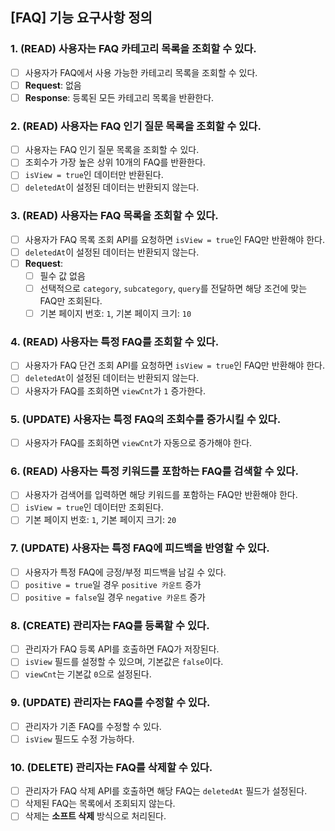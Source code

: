 ﻿## **[FAQ] 기능 요구사항 정의**

### **1. (READ) 사용자는 FAQ 카테고리 목록을 조회할 수 있다.**

- [ ] 사용자가 FAQ에서 사용 가능한 카테고리 목록을 조회할 수 있다.
- [ ] **Request**: 없음
- [ ] **Response**: 등록된 모든 카테고리 목록을 반환한다.

### **2. (READ) 사용자는 FAQ 인기 질문 목록을 조회할 수 있다.**

- [ ] 사용자는 FAQ 인기 질문 목록을 조회할 수 있다.
- [ ] 조회수가 가장 높은 상위 10개의 FAQ를 반환한다.
- [ ] `isView = true`인 데이터만 반환된다.
- [ ] `deletedAt`이 설정된 데이터는 반환되지 않는다.

### **3. (READ) 사용자는 FAQ 목록을 조회할 수 있다.**

- [ ] 사용자가 FAQ 목록 조회 API를 요청하면 `isView = true`인 FAQ만 반환해야 한다.
- [ ] `deletedAt`이 설정된 데이터는 반환되지 않는다.
- [ ] **Request**:
    - [ ] 필수 값 없음
    - [ ] 선택적으로 `category`, `subcategory`, `query`를 전달하면 해당 조건에 맞는 FAQ만 조회된다.
    - [ ] 기본 페이지 번호: `1`, 기본 페이지 크기: `10`

### **4. (READ) 사용자는 특정 FAQ를 조회할 수 있다.**

- [ ] 사용자가 FAQ 단건 조회 API를 요청하면 `isView = true`인 FAQ만 반환해야 한다.
- [ ] `deletedAt`이 설정된 데이터는 반환되지 않는다.
- [ ] 사용자가 FAQ를 조회하면 `viewCnt`가 `1` 증가한다.

### **5. (UPDATE) 사용자는 특정 FAQ의 조회수를 증가시킬 수 있다.**

- [ ] 사용자가 FAQ를 조회하면 `viewCnt`가 자동으로 증가해야 한다.

### **6. (READ) 사용자는 특정 키워드를 포함하는 FAQ를 검색할 수 있다.**

- [ ] 사용자가 검색어를 입력하면 해당 키워드를 포함하는 FAQ만 반환해야 한다.
- [ ] `isView = true`인 데이터만 조회된다.
- [ ] 기본 페이지 번호: `1`, 기본 페이지 크기: `20`

### **7. (UPDATE) 사용자는 특정 FAQ에 피드백을 반영할 수 있다.**

- [ ] 사용자가 특정 FAQ에 긍정/부정 피드백을 남길 수 있다.
- [ ] `positive = true`일 경우 `positive 카운트` 증가
- [ ] `positive = false`일 경우 `negative 카운트` 증가

### **8. (CREATE) 관리자는 FAQ를 등록할 수 있다.**

- [ ] 관리자가 FAQ 등록 API를 호출하면 FAQ가 저장된다.
- [ ] `isView` 필드를 설정할 수 있으며, 기본값은 `false`이다.
- [ ] `viewCnt`는 기본값 `0`으로 설정된다.

### **9. (UPDATE) 관리자는 FAQ를 수정할 수 있다.**

- [ ] 관리자가 기존 FAQ를 수정할 수 있다.
- [ ] `isView` 필드도 수정 가능하다.

### **10. (DELETE) 관리자는 FAQ를 삭제할 수 있다.**

- [ ] 관리자가 FAQ 삭제 API를 호출하면 해당 FAQ는 `deletedAt` 필드가 설정된다.
- [ ] 삭제된 FAQ는 목록에서 조회되지 않는다.
- [ ] 삭제는 **소프트 삭제** 방식으로 처리된다.
